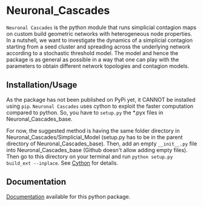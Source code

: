 # Neuronal_Cascades

``Neuronal Cascades`` is the python module that runs simplicial contagion maps on custom build geometric networks with heterogeneous node properties. In a nutshell, we want to investigate the dynamics of a simplicial contagion starting from a seed cluster and spreading across the underlying network according to a stochastic threshold model. The model and hence the package is as general as possible in a way that one can play with the parameters to obtain different network topologies and contagion models.

## Installation/Usage

As the package has not been published on PyPi yet, it CANNOT be installed using ``pip``. ``Neuronal Cascades`` uses cython to exploit the faster computation compared to python. So, you have to ``setup.py`` the *.pyx files in Neuronal_Cascades_base.

For now, the suggested method is having the same folder directory in Neuronal_Cascades/Simplicial_Model (setup.py has to be in the parent directory of Neuronal_Cascades_base). Then, add an empty ``__init__.py`` file into Neuronal_Cascades_base (Github doesn't allow adding empty files). Then go to this directory on your terminal and run ``python setup.py build_ext --inplace``. See [Cython](https://cython.readthedocs.io/en/latest/src/userguide/source_files_and_compilation.html)
for details.

## Documentation

[Documentation](https://neuronal-cascades.readthedocs.io/en/latest/index.html) available for this python package.
